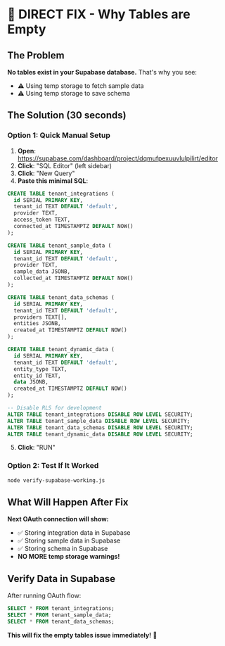 # 🚨 DIRECT FIX - Why Tables are Empty

## The Problem
**No tables exist in your Supabase database.** That's why you see:
- ⚠️ Using temp storage to fetch sample data
- ⚠️ Using temp storage to save schema

## The Solution (30 seconds)

### Option 1: Quick Manual Setup
1. **Open**: https://supabase.com/dashboard/project/dqmufpexuuvlulpilirt/editor
2. **Click**: "SQL Editor" (left sidebar)
3. **Click**: "New Query"
4. **Paste this minimal SQL**:

```sql
CREATE TABLE tenant_integrations (
  id SERIAL PRIMARY KEY,
  tenant_id TEXT DEFAULT 'default',
  provider TEXT,
  access_token TEXT,
  connected_at TIMESTAMPTZ DEFAULT NOW()
);

CREATE TABLE tenant_sample_data (
  id SERIAL PRIMARY KEY,
  tenant_id TEXT DEFAULT 'default',
  provider TEXT,
  sample_data JSONB,
  collected_at TIMESTAMPTZ DEFAULT NOW()
);

CREATE TABLE tenant_data_schemas (
  id SERIAL PRIMARY KEY,
  tenant_id TEXT DEFAULT 'default',
  providers TEXT[],
  entities JSONB,
  created_at TIMESTAMPTZ DEFAULT NOW()
);

CREATE TABLE tenant_dynamic_data (
  id SERIAL PRIMARY KEY,
  tenant_id TEXT DEFAULT 'default',
  entity_type TEXT,
  entity_id TEXT,
  data JSONB,
  created_at TIMESTAMPTZ DEFAULT NOW()
);

-- Disable RLS for development
ALTER TABLE tenant_integrations DISABLE ROW LEVEL SECURITY;
ALTER TABLE tenant_sample_data DISABLE ROW LEVEL SECURITY;
ALTER TABLE tenant_data_schemas DISABLE ROW LEVEL SECURITY;
ALTER TABLE tenant_dynamic_data DISABLE ROW LEVEL SECURITY;
```

5. **Click**: "RUN"

### Option 2: Test If It Worked
```bash
node verify-supabase-working.js
```

## What Will Happen After Fix

**Next OAuth connection will show:**
- ✅ Storing integration data in Supabase
- ✅ Storing sample data in Supabase  
- ✅ Storing schema in Supabase
- **NO MORE temp storage warnings!**

## Verify Data in Supabase
After running OAuth flow:
```sql
SELECT * FROM tenant_integrations;
SELECT * FROM tenant_sample_data;
SELECT * FROM tenant_data_schemas;
```

**This will fix the empty tables issue immediately!** 🎯